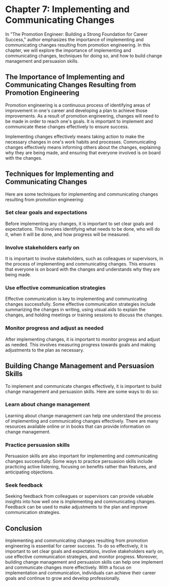 Chapter 7: Implementing and Communicating Changes
=================================================

In "The Promotion Engineer: Building a Strong Foundation for Career Success," author emphasizes the importance of implementing and communicating changes resulting from promotion engineering. In this chapter, we will explore the importance of implementing and communicating changes, techniques for doing so, and how to build change management and persuasion skills.

The Importance of Implementing and Communicating Changes Resulting from Promotion Engineering
---------------------------------------------------------------------------------------------

Promotion engineering is a continuous process of identifying areas of improvement in one's career and developing a plan to achieve those improvements. As a result of promotion engineering, changes will need to be made in order to reach one's goals. It is important to implement and communicate these changes effectively to ensure success.

Implementing changes effectively means taking action to make the necessary changes in one's work habits and processes. Communicating changes effectively means informing others about the changes, explaining why they are being made, and ensuring that everyone involved is on board with the changes.

Techniques for Implementing and Communicating Changes
-----------------------------------------------------

Here are some techniques for implementing and communicating changes resulting from promotion engineering:

### Set clear goals and expectations

Before implementing any changes, it is important to set clear goals and expectations. This involves identifying what needs to be done, who will do it, when it will be done, and how progress will be measured.

### Involve stakeholders early on

It is important to involve stakeholders, such as colleagues or supervisors, in the process of implementing and communicating changes. This ensures that everyone is on board with the changes and understands why they are being made.

### Use effective communication strategies

Effective communication is key to implementing and communicating changes successfully. Some effective communication strategies include summarizing the changes in writing, using visual aids to explain the changes, and holding meetings or training sessions to discuss the changes.

### Monitor progress and adjust as needed

After implementing changes, it is important to monitor progress and adjust as needed. This involves measuring progress towards goals and making adjustments to the plan as necessary.

Building Change Management and Persuasion Skills
------------------------------------------------

To implement and communicate changes effectively, it is important to build change management and persuasion skills. Here are some ways to do so:

### Learn about change management

Learning about change management can help one understand the process of implementing and communicating changes effectively. There are many resources available online or in books that can provide information on change management.

### Practice persuasion skills

Persuasion skills are also important for implementing and communicating changes successfully. Some ways to practice persuasion skills include practicing active listening, focusing on benefits rather than features, and anticipating objections.

### Seek feedback

Seeking feedback from colleagues or supervisors can provide valuable insights into how well one is implementing and communicating changes. Feedback can be used to make adjustments to the plan and improve communication strategies.

Conclusion
----------

Implementing and communicating changes resulting from promotion engineering is essential for career success. To do so effectively, it is important to set clear goals and expectations, involve stakeholders early on, use effective communication strategies, and monitor progress. Moreover, building change management and persuasion skills can help one implement and communicate changes more effectively. With a focus on implementation and communication, individuals can achieve their career goals and continue to grow and develop professionally.
